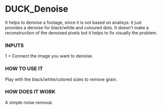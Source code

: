 # DUCK_Denoise

It helps to denoise a footage, since it is  not based on analisys: it just provides a denoise for black/white and coloured dots. It doesn’t make a reconstruction of the denoised pixels but it helps to fix visually the problem.


### INPUTS
1 = Connect the image you want to denoise.


### HOW TO USE IT
Play with the black/white/colored sizes to remove grain.


### HOW DOES IT WORK
A simple noise removal.
